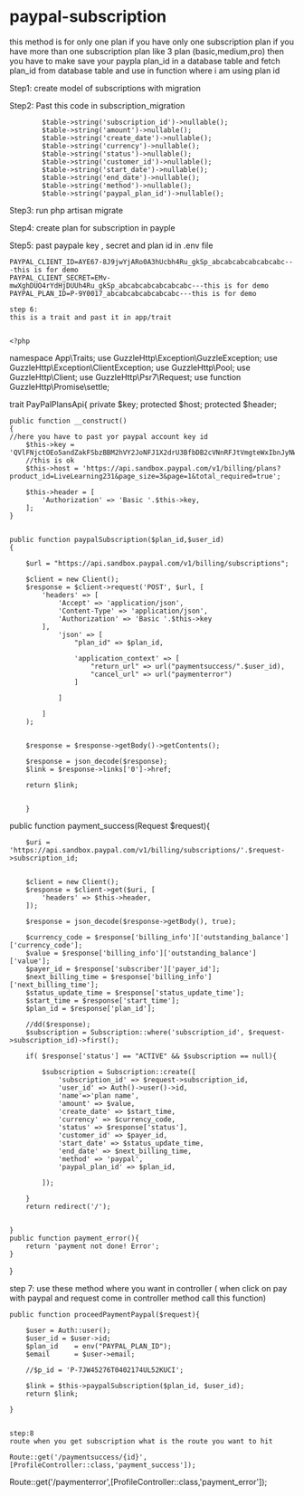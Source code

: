 # paypal-subscription



this method is for only one plan if you have only one subscription plan if you have more than one subscription plan like 3 plan (basic,medium,pro)
then you have to make save your paypla plan_id in a database table and fetch plan_id from database table and use in function where i am using plan id

Step1:
create model of subscriptions with migration 

Step2:
Past this code in subscription_migration

            $table->string('subscription_id')->nullable();
            $table->string('amount')->nullable();
            $table->string('create_date')->nullable();
            $table->string('currency')->nullable();
            $table->string('status')->nullable();
            $table->string('customer_id')->nullable();
            $table->string('start_date')->nullable();
            $table->string('end_date')->nullable();
            $table->string('method')->nullable();
            $table->string('paypal_plan_id')->nullable();
            
  Step3:
  run php artisan migrate
  
  Step4:
  create plan for subscription in payple
  
  Step5:
  past paypale key , secret and plan id in .env file
  
    PAYPAL_CLIENT_ID=AYE67-8J9jwYjARo0A3hUcbh4Ru_gkSp_abcabcabcabcabcabc---this is for demo
    PAYPAL_CLIENT_SECRET=EMv-mwXghDUO4rYdHjDUUh4Ru_gkSp_abcabcabcabcabcabc---this is for demo
    PAYPAL_PLAN_ID=P-9Y0017_abcabcabcabcabcabc---this is for demo
    
    step 6:
    this is a trait and past it in app/trait
    
    
    <?php

namespace App\Traits;
use GuzzleHttp\Exception\GuzzleException;
use GuzzleHttp\Exception\ClientException;
use GuzzleHttp\Pool;
use GuzzleHttp\Client;
use GuzzleHttp\Psr7\Request;
use function GuzzleHttp\Promise\settle;

trait PayPalPlansApi{
    private $key;
    protected $host;
    protected $header;

    public function __construct()
    {
    //here you have to past yor paypal account key id
        $this->key = 'QVlFNjctOEo5andZakFSbzBBM2hVY2JoNFJ1X2drU3BfbDB2cVNnRFJtVmgteWxIbnJyNWJQR3pDTnB2SU9PX0NQOU1vRXBxM2U3TzEzaVo6RU12LW13WGdoRFVPNHJZZEhqRFVVQldIMlFFMUpkcDh5VEZxM2RWa0pMMzZFUzM2Vlo0cUZmQmo4SVA3VkhBOTFJN2ZhdlpaRmRoUjg3R08=';
        //this is ok
        $this->host = 'https://api.sandbox.paypal.com/v1/billing/plans?product_id=LiveLearning231&page_size=3&page=1&total_required=true';

        $this->header = [
            'Authorization' => 'Basic '.$this->key,
        ];
    }


    public function paypalSubscription($plan_id,$user_id)
    {

        $url = "https://api.sandbox.paypal.com/v1/billing/subscriptions";

        $client = new Client();
        $response = $client->request('POST', $url, [
            'headers' => [
                'Accept' => 'application/json',
                'Content-Type' => 'application/json',
                'Authorization' => 'Basic '.$this->key
            ],
                'json' => [
                    "plan_id" => $plan_id,

                    'application_context' => [
                        "return_url" => url("paymentsuccess/".$user_id),
                        "cancel_url" => url("paymenterror")
                    ]

                ]

            ]
        );


        $response = $response->getBody()->getContents();

        $response = json_decode($response);
        $link = $response->links['0']->href;

        return $link;


        }



 public function payment_success(Request $request){

        $uri = 'https://api.sandbox.paypal.com/v1/billing/subscriptions/'.$request->subscription_id;


        $client = new Client();
        $response = $client->get($uri, [
            'headers' => $this->header,
        ]);

        $response = json_decode($response->getBody(), true);

        $currency_code = $response['billing_info']['outstanding_balance']['currency_code'];
        $value = $response['billing_info']['outstanding_balance']['value'];
        $payer_id = $response['subscriber']['payer_id'];
        $next_billing_time = $response['billing_info']['next_billing_time'];
        $status_update_time = $response['status_update_time'];
        $start_time = $response['start_time'];
        $plan_id = $response['plan_id'];

        //dd($response);
        $subscription = Subscription::where('subscription_id', $request->subscription_id)->first();

        if( $response['status'] == "ACTIVE" && $subscription == null){

            $subscription = Subscription::create([
                'subscription_id' => $request->subscription_id,
                'user_id' => Auth()->user()->id,
                'name'=>'plan name',
                'amount' => $value,
                'create_date' => $start_time,
                'currency' => $currency_code,
                'status' => $response['status'],
                'customer_id' => $payer_id,
                'start_date' => $status_update_time,
                'end_date' => $next_billing_time,
                'method' => 'paypal',
                'paypal_plan_id' => $plan_id,

            ]);

        }
        return redirect('/');


    }
    public function payment_error(){
        return 'payment not done! Error';
    }



}





step 7:
use these method where you want in controller ( when click on pay with paypal and request come in controller method call this function)

    public function proceedPaymentPaypal($request){

        $user = Auth::user();
        $user_id = $user->id;
        $plan_id    = env("PAYPAL_PLAN_ID");
        $email      = $user->email;

        //$p_id = 'P-7JW45276T0402174UL52KUCI';

        $link = $this->paypalSubscription($plan_id, $user_id);
        return $link;

    }
    
    
    step:8
    route when you get subscription what is the route you want to hit 
    
    Route::get('/paymentsuccess/{id}',[ProfileController::class,'payment_success']);
Route::get('/paymenterror',[ProfileController::class,'payment_error']);
    
